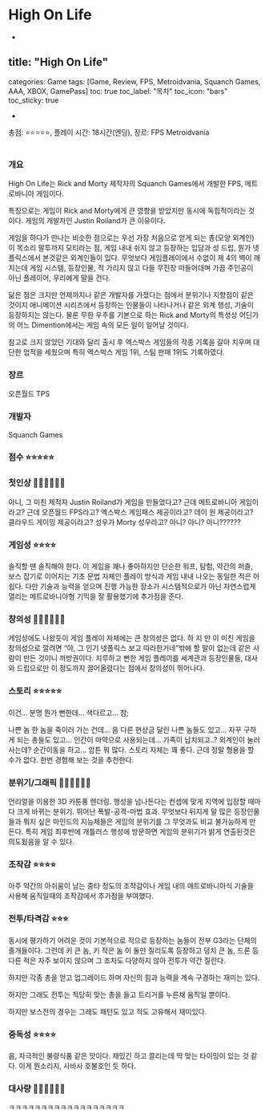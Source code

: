 # High On Life

-

## title: "High On Life"
categories: Game
tags: [Game, Review, FPS, Metroidvania, Squanch Games, AAA, XBOX, GamePass]
toc: true
toc_label: "목차"
toc_icon: "bars"
toc_sticky: true

-

총점: ⭐⭐⭐⭐⭐, 플레이 시간: 18시간(엔딩), 장르: FPS Metroidvania

![]()

### 개요

High On Life는 Rick and Morty 제작자의 Squanch Games에서 개발한 FPS, 메트로바니아 게임이다.

특징으로는 게임이 Rick and Morty에게 큰 영향을 받았지만 동시에 독힙적이라는 것이다. 게임의 개발자인 Justin Roiland가 큰 이유이다.

게임을 하다가 만나는 비슷한 점으로는 우선 가장 처음으로 얻게 되는 총(모양 외계인)이 목소리 말투까지 모티라는 점, 게임 내내 쉬지 않고 등장하는 입담과 성 드립, 뭔가 넷플릭스에서 본것같은 외계인들이 있다.  무엇보다 게임플레이에서 수없이 제 4의 벽이 깨지는데 게임 시스템, 등장인물, 적 가리지 않고 다들 무진장 떠들어대며 가끔 주인공이 아닌 플레이어, 우리에게 말을 건다.

닮은 점은 크지만 언제까지나 같은 개발자를 가졌다는 점에서 분위기나 지향점이 같은 것이지 애니메이션 시리즈에서 등장하는 인물들이 나타나거나 같은 외계 행성, 기술이 등장하지는 않는다. 물론 무한 우주를 기본으로 하는 Rick and Morty의 특성상 어딘가의 어느 Dimention에서는 게임 속의 모든 일이 일어날 것이다.

참고로 크지 않았던 기대와 달리 출시 후 엑스박스 게임들의 각종 기록을 갈아 치우며 대단한 업적을 세웠으며 특히 엑스박스 게임 1위, 스팀 판매 1위도 기록하였다.

### 장르

오픈월드 TPS

### 개발자

Squanch Games

### 점수 ⭐⭐⭐⭐⭐

### 첫인상 💎💎💎💎💎💎

아니, 그 미친 제작자 Justin Roiland가 게임을 만들었다고? 근데 메트로바니아 게임이라고? 근데 오픈월드 FPS라고? 엑스박스 게임패스 제공이라고? 데이 원 제공이라고? 클라우드 게이밍 제공이라고? 성우가 Morty 성우라고? 아니? 아니? 아니??????

### 게임성 ⭐⭐⭐⭐

솔직할 땐 솔직해야 한다. 이 게임을 꽤나 좋아하지만 단순한 워프, 탐험, 약간의 퍼즐, 보스 잡기로 이어지는 기초 문법 자체인 플레이 방식과 게임 내내 나오는 동일한 적은 아쉽다. 다만 기술과 능력을 얻으며 진행 가능한 장소가 시스템적으로가 아닌 자연스럽게 열리는 메트로바니아형 기믹을 잘 활용했기에 추가점을 준다.

### 창의성 💎💎💎💎💎💎

게임성에도 나왔듯이 게임 플레이 자체에는 큰 창의성은 없다. 하 지 만 이 미친 게임을 창의성으로 깔려면 “야, 그 인기 넷플릭스 보고 따라한거네”밖에 할 말이 없는데 같은 사람이 만든 것이니 까방권이다.  지루하고 뻔한 게임 플레이를 세계관과 등장인물들, 대사와 드립으로만 이 정도까지 끌어올렸다는 점에서 창의성이 뛰어나다.

### 스토리 ⭐⭐⭐⭐⭐

이건… 분명 뭔가 뻔한데… 색다르고… 참;

나쁜 놈 한 놈을 죽이러 가는 건데… 음 다른 현상금 달린 나쁜 놈들도 있고… 자꾸 구하게 되는 총들도 있고… 인간이 마약으로 사용되는데… 가족이 납치되고..? 외계인이 눌러사는데? 순간이동을 하고… 암튼 뭐 많다. 스토리 자체는 꽤 좋다. 근데 정말 형용을 할 수가 없다. 한번 경험해 보는 것을 추천한다. 

### 분위기/그래픽 💎💎💎💎💎💎

언리얼을 이용한 3D 카툰풍 렌더링. 행성을 넘나든다는 컨셉에 맞게 지역에 입장할 때마다 크게 바뀌는 분위기. 뛰어난 폭발-공격-마법 효과. 무엇보다 뒤지게 말 많은 등장인물들과 뭐지 싶은 마인드의 지능체들은 게임의 분위기를 그 무엇과도 비교 불가능하게 만든다. 특히 게임 최후반에 개틀러스 행성에 방문하면 게임의 분위기가 밝게 연출된것은 의도됬음을 알 수 있다.

### 조작감 ⭐⭐⭐⭐

아주 약간의 아쉬움이 남는 중타 정도의 조작감이나 게임 내의 매트로바니아식 기술을 사용해 움직일때의 조작감에서 추가점을 부여했다.

### 전투/타격감 ⭐⭐⭐

동시에 평가하기 어려운 것이 기본적으로 적으로 등장하는 놈들이 전부 G3라는 단체의 졸개들이다. 그런데 키 큰 놈, 키 작은 놈 이 둘만 질리도록 등장하고 덩치 큰 놈, 드론 등 다른 적은 자주 보이지 않으며 그 조차도 다양하지 않아 전투가 약간 질린다.

하지만 각종 총을 얻고 업그레이드 하며 자신의 힘과 능력을 계속 구경하는 재미는 있다.

하지만 그래도 전투는 적당히 맞는 총을 들고 트리거를 누른채 움직일 뿐이다.

하지만 보스전의 경우는 그래도 패턴도 있고 적도 고유해서 재미있다.

### 중독성 ⭐⭐⭐⭐

음, 자극적인 불량식품 같은 맛이다. 재밌긴 하고 끌리는데 딱 맞는 타이밍이 있는 것 같다. 이게 뭔소리지, 사바사 호불호인 듯 하다.

### 대사량 💎💎💎💎💎💎

ㅋㅋㅋㅋㅋㅋㅋㅋㅋㅋㅋㅋㅋㅋㅋㅋㅋㅋ